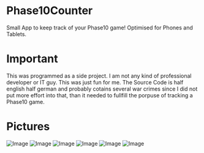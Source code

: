 # Phase10Counter
Small App to keep track of your Phase10 game! Optimised for Phones and Tablets.

# Important
This was programmed as a side project. I am not any kind of professional developer or IT guy. This was just fun for me.
The Source Code is half english half german and probably cotains several war crimes since I did not put more effort into that, than it needed to fullfill the porpuse of tracking a Phase10 game.

# Pictures
![Image](https://user-images.githubusercontent.com/47484288/161439796-c31ba4e8-b86e-4286-9626-cdd0d5257064.png)
![Image](https://user-images.githubusercontent.com/47484288/161439836-0262e873-4d5b-4467-a9c9-3fcff5925d2a.png)
![Image](https://user-images.githubusercontent.com/47484288/161439834-aa9306e3-7ca9-49a9-849f-29cef7f6965b.png)
![Image](https://user-images.githubusercontent.com/47484288/161439833-733bb4f5-0e94-49f9-8188-ca7826cdc7b6.png)
![Image](https://user-images.githubusercontent.com/47484288/161439831-7fdea783-db8a-4e8a-a757-187bb11dd2bc.png)
![Image](https://user-images.githubusercontent.com/47484288/161439829-b489e3d6-3d9f-4bd3-807f-bf1034c0d68b.png)
